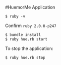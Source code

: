 #HuemorMe Application

    $ ruby -v

Confirm `ruby 2.0.0-p247`

    $ bundle install
    $ ruby hue.rb start

To stop the application:

    $ ruby hue.rb stop
